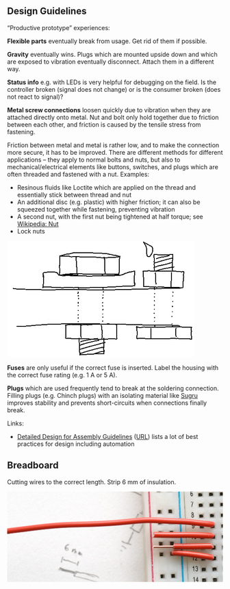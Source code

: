 
## Design Guidelines

“Productive prototype” experiences:

**Flexible parts** eventually break from usage. Get rid of them if possible.

**Gravity** eventually wins. Plugs which are mounted upside down and which are exposed to vibration eventually disconnect.
Attach them in a different way.

**Status info** e.g. with LEDs is very helpful for debugging on the field. Is the controller broken (signal does not change)
or is the consumer broken (does not react to signal)?

**Metal screw connections** loosen quickly due to vibration when they are attached directly onto metal. Nut and bolt only
hold together due to friction between each other, and friction is caused by the tensile stress from fastening.

Friction between metal and metal is rather low, and to make the connection more secure, it has to be improved. There are
different methods for different applications – they apply to normal bolts and nuts, but also to mechanical/electrical elements
like buttons, switches, and plugs which are often threaded and fastened with a nut. Examples:

* Resinous fluids like Loctite which are applied on the thread and essentially stick between thread and nut
* An additional disc (e.g. plastic) with higher friction; it can also be squeezed together while fastening, preventing vibration
* A second nut, with the first nut being tightened at half torque; see [Wikipedia: Nut](https://en.wikipedia.org/wiki/Nut_(hardware))
* Lock nuts

![Screw connections](Pictures/screw-connections.png)

**Fuses** are only useful if the correct fuse is inserted. Label the housing
with the correct fuse rating (e.g. 1 A or 5 A).

**Plugs** which are used frequently tend to break at the soldering connection.
Filling plugs (e.g. Chinch plugs) with an isolating material like
[Sugru](http://sugru.com/) improves stability and prevents short-circuits when
connections finally break.

Links:

* [Detailed Design for Assembly Guidelines](Datasheets/detailed_dfa_design-for-assembly-guidelines.pdf) ([URL][ddag])
  lists a lot of best practices for design including automation

[ddag]: http://homepages.cae.wisc.edu/~me349/lecture_notes/detailed_dfa.pdf

## Breadboard

Cutting wires to the correct length. Strip 6 mm of insulation.

![Wire length](Pictures/breadboard-wire-length.jpg)
